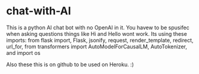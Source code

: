 # chat-with-AI
This is a python AI chat bot with no OpenAI in it. You havew to be spusifec when asking questions things like Hi and Hello wont work. Its using these imports: from flask import, Flask, jsonify, request, render_template, redirect, url_for, from transformers import AutoModelForCausalLM, AutoTokenizer, and import os   

Also these this is on github to be used on Heroku. :)
